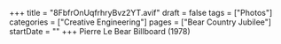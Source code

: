+++
title = "8FbfrOnUqfrhryBvz2YT.avif"
draft = false
tags = ["Photos"]
categories = ["Creative Engineering"]
pages = ["Bear Country Jubilee"]
startDate = ""
+++
Pierre Le Bear Billboard (1978)
